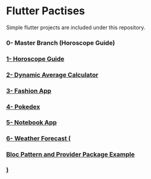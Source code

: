 # Flutter Pactises
Simple flutter projects are included under this repository.

<h3>0- Master Branch (Horoscope Guide)</h3>
<h3><a href="https://github.com/HyopeR/Flutter-Practises/tree/HoroscopeGuide">1- Horoscope Guide</a></h3>
<h3><a href="https://github.com/HyopeR/Flutter-Practises/tree/DynamicAverageCalculation">2- Dynamic Average Calculator</a></h3>
<h3><a href="https://github.com/HyopeR/Flutter-Practises/tree/FashionApp">3- Fashion App</a></h3>
<h3><a href="https://github.com/HyopeR/Flutter-Practises/tree/Pokedex">4- Pokedex</a></h3>
<h3><a href="https://github.com/HyopeR/Flutter-Practises/tree/NotebookApp">5- Notebook App</a></h3>
<h3><a href="https://github.com/HyopeR/Flutter-Practises/tree/WeatherForecast">6- Weather Forecast (<h4>Bloc Pattern and Provider Package Example</h4>)</a></h3>

